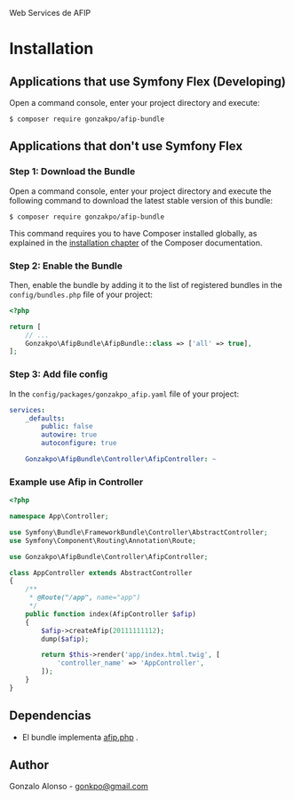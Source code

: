 Web Services de AFIP

Installation
============

Applications that use Symfony Flex (Developing)
-----------------------------------------------

Open a command console, enter your project directory and execute:

```console
$ composer require gonzakpo/afip-bundle
```

Applications that don't use Symfony Flex
----------------------------------------

### Step 1: Download the Bundle

Open a command console, enter your project directory and execute the
following command to download the latest stable version of this bundle:

```console
$ composer require gonzakpo/afip-bundle
```

This command requires you to have Composer installed globally, as explained
in the [installation chapter](https://getcomposer.org/doc/00-intro.md)
of the Composer documentation.

### Step 2: Enable the Bundle

Then, enable the bundle by adding it to the list of registered bundles
in the `config/bundles.php` file of your project:

```php
<?php

return [
    // ...
    Gonzakpo\AfipBundle\AfipBundle::class => ['all' => true],
];

```

### Step 3: Add file config

In the `config/packages/gonzakpo_afip.yaml` file of your project:

```yaml
services:
    _defaults:
        public: false
        autowire: true
        autoconfigure: true

    Gonzakpo\AfipBundle\Controller\AfipController: ~

```

### Example use Afip in Controller
```php
<?php

namespace App\Controller;

use Symfony\Bundle\FrameworkBundle\Controller\AbstractController;
use Symfony\Component\Routing\Annotation\Route;

use Gonzakpo\AfipBundle\Controller\AfipController;

class AppController extends AbstractController
{
    /**
     * @Route("/app", name="app")
     */
    public function index(AfipController $afip)
    {
        $afip->createAfip(20111111112);
        dump($afip);

        return $this->render('app/index.html.twig', [
            'controller_name' => 'AppController',
        ]);
    }
}

```

## Dependencias
- El bundle implementa [afip.php](https://github.com/ivanalemunioz/afip.php) .

## Author
Gonzalo Alonso - gonkpo@gmail.com
